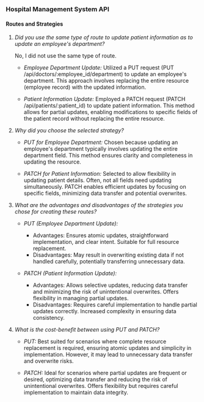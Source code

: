 ### Hospital Management System API

#### Routes and Strategies

1. *Did you use the same type of route to update patient information as to update an employee's department?*

   No, I did not use the same type of route. 

   - *Employee Department Update:* Utilized a PUT request (PUT /api/doctors/:employee_id/department) to update an employee's department. This approach involves replacing the entire resource (employee record) with the updated information.
   
   - *Patient Information Update:* Employed a PATCH request (PATCH /api/patients/:patient_id) to update patient information. This method allows for partial updates, enabling modifications to specific fields of the patient record without replacing the entire resource.

2. *Why did you choose the selected strategy?*

   - *PUT for Employee Department:* Chosen because updating an employee's department typically involves updating the entire department field. This method ensures clarity and completeness in updating the resource.
   
   - *PATCH for Patient Information:* Selected to allow flexibility in updating patient details. Often, not all fields need updating simultaneously. PATCH enables efficient updates by focusing on specific fields, minimizing data transfer and potential overwrites.

3. *What are the advantages and disadvantages of the strategies you chose for creating these routes?*

   - *PUT (Employee Department Update):*
     - Advantages: Ensures atomic updates, straightforward implementation, and clear intent. Suitable for full resource replacement.
     - Disadvantages: May result in overwriting existing data if not handled carefully, potentially transferring unnecessary data.

   - *PATCH (Patient Information Update):*
     - Advantages: Allows selective updates, reducing data transfer and minimizing the risk of unintentional overwrites. Offers flexibility in managing partial updates.
     - Disadvantages: Requires careful implementation to handle partial updates correctly. Increased complexity in ensuring data consistency.

4. *What is the cost-benefit between using PUT and PATCH?*

   - *PUT:* Best suited for scenarios where complete resource replacement is required, ensuring atomic updates and simplicity in implementation. However, it may lead to unnecessary data transfer and overwrite risks.

   - *PATCH:* Ideal for scenarios where partial updates are frequent or desired, optimizing data transfer and reducing the risk of unintentional overwrites. Offers flexibility but requires careful implementation to maintain data integrity.
